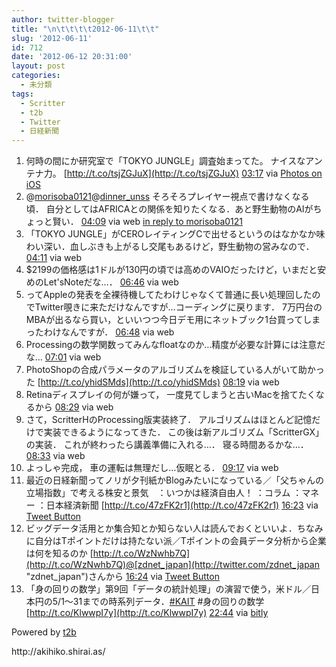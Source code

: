 ```yaml
---
author: twitter-blogger
title: "\n\t\t\t\t2012-06-11\t\t"
slug: '2012-06-11'
id: 712
date: '2012-06-12 20:31:00'
layout: post
categories:
  - 未分類
tags:
  - Scritter
  - t2b
  - Twitter
  - 日経新聞
---
```


<div xmlns:georss="http://www.georss.org/georss">

1.  <span><span>何時の間にか研究室で「TOKYO JUNGLE」調査始まってた。 ナイスなアンテナ力。 [http://t.co/tsjZGJuX](http://t.co/tsjZGJuX)</span> <span>[<span>03:17</span>](http://twitter.com/o_ob/status/212186866781405184) <span>via [Photos on iOS](http://www.apple.com)</span></span></span>
2.  <span><span>@[morisoba0121](http://twitter.com/morisoba0121 "morisoba0121")@[dinner_unss](http://twitter.com/dinner_unss "dinner_unss") そろそろプレイヤー視点で書けなくなる頃． 自分としてはAFRICAとの関係を知りたくなる．あと野生動物のAIがちょっと賢い．</span> <span>[<span>04:09</span>](http://twitter.com/o_ob/status/212200007711981568) <span>via web</span> [in reply to morisoba0121](http://twitter.com/morisoba0121/status/212181842785341440)</span></span>
3.  <span><span>「TOKYO JUNGLE」がCEROレイティングCで出せるというのはなかなか味わい深い．血しぶきも上がるし交尾もあるけど，野生動物の営みなので．</span> <span>[<span>04:11</span>](http://twitter.com/o_ob/status/212200384549236739) <span>via web</span></span></span>
4.  <span><span>$2199の価格感は1ドルが130円の頃では高めのVAIOだったけど，いまだと安めのLet'sNoteだな…．</span> <span>[<span>06:46</span>](http://twitter.com/o_ob/status/212239306260099072) <span>via web</span></span></span>
5.  <span><span>ってAppleの発表を全裸待機してたわけじゃなくて普通に長い処理回したのでTwitter覗きに来ただけなんですが…コーディングに戻ります． 7万円台のMBAが出るなら買い，といいつつ今日デモ用にネットブック1台買ってしまったわけなんですが．</span> <span>[<span>06:48</span>](http://twitter.com/o_ob/status/212239956364640256) <span>via web</span></span></span>
6.  <span><span>Processingの数学関数ってみんなfloatなのか…精度が必要な計算には注意だな…</span> <span>[<span>07:01</span>](http://twitter.com/o_ob/status/212243076687724544) <span>via web</span></span></span>
7.  <span><span>PhotoShopの合成パラメータのアルゴリズムを検証している人がいて助かった [http://t.co/yhidSMds](http://t.co/yhidSMds)</span> <span>[<span>08:19</span>](http://twitter.com/o_ob/status/212262741283586048) <span>via web</span></span></span>
8.  <span><span>Retinaディスプレイの何が嫌って， 一度見てしまうと古いMacを捨てたくなるから</span> <span>[<span>08:29</span>](http://twitter.com/o_ob/status/212265354385301505) <span>via web</span></span></span>
9.  <span><span>さて，ScritterHのProcessing版実装終了． アルゴリズムはほとんど記憶だけで実装できるようになってきた． この後は新アルゴリズム「ScritterGX」の実装． これが終わったら講義準備に入れる…． 寝る時間あるかな…．</span> <span>[<span>08:33</span>](http://twitter.com/o_ob/status/212266310342676480) <span>via web</span></span></span>
10.  <span><span>よっしゃ完成， 車の運転は無理だし…仮眠とる．</span> <span>[<span>09:17</span>](http://twitter.com/o_ob/status/212277494659825664) <span>via web</span></span></span>
11.  <span><span>最近の日経新聞ってノリが夕刊紙かBlogみたいになっている／「父ちゃんの立場指数」で考える株安と景気　：いつかは経済自由人！ ：コラム ：マネー ：日本経済新聞 [http://t.co/47zFK2r1](http://t.co/47zFK2r1)</span> <span>[<span>16:23</span>](http://twitter.com/o_ob/status/212384584241905664) <span>via [Tweet Button](http://twitter.com/tweetbutton)</span></span></span>
12.  <span><span>ビッグデータ活用とか集合知とか知らない人は読んでおくといいよ．ちなみに自分はTポイントだけは持たない派／Tポイントの会員データ分析から企業は何を知るのか [http://t.co/WzNwhb7Q](http://t.co/WzNwhb7Q)@[zdnet_japan](http://twitter.com/zdnet_japan "zdnet_japan")さんから</span> <span>[<span>16:24</span>](http://twitter.com/o_ob/status/212384832033001472) <span>via [Tweet Button](http://twitter.com/tweetbutton)</span></span></span>
13.  <span><span>「身の回りの数学」第9回「データの統計処理」の演習で使う，米ドル／日本円の5/1～31までの時系列データ．[#KAIT](http://twitter.com/search?q=%23KAIT "#KAIT") #身の回りの数学 [http://t.co/KlwwpI7y](http://t.co/KlwwpI7y)</span> <span>[<span>22:44</span>](http://twitter.com/o_ob/status/212480388847767553) <span>via [bitly](http://bitly.com)</span></span></span>

</div>

Powered by [t2b](http://t2b.utilz.jp/)

<div>http://akihiko.shirai.as/</div>